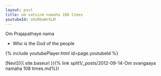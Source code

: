 ```yaml
---
layout: post
title: om vatsine namaha 108 times
youtubeId: sKoRbwWrGLM
---
```

 
 
Om Prajapathaye nama 
 
 -  Who is the God of the people 
 
  
 
  
 
 
 
 
 
 


{% include youtubePlayer.html id=page.youtubeId %}
 
[Next]({{ site.baseurl }}{% link  split1/_posts/2012-09-14-Om svangaaya namaha 108 times.md%})
 
